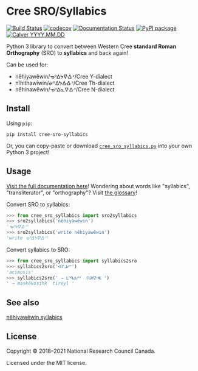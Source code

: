 Cree SRO/Syllabics
==================

[![Build Status](https://travis-ci.org/eddieantonio/cree-sro-syllabics.svg?branch=master)](https://travis-ci.org/eddieantonio/cree-sro-syllabics)
[![codecov](https://codecov.io/gh/eddieantonio/cree-sro-syllabics/branch/master/graph/badge.svg)](https://codecov.io/gh/eddieantonio/cree-sro-syllabics)
[![Documentation Status](https://readthedocs.org/projects/crk-orthography/badge/?version=stable)](https://crk-orthography.readthedocs.io/en/stable/?badge=stable)
[![PyPI package](https://img.shields.io/pypi/v/cree-sro-syllabics.svg)](https://pypi.org/project/cree-sro-syllabics/)
[![Calver YYYY.MM.DD](https://img.shields.io/badge/calver-YYYY.MM.DD-22bfda.svg)](http://calver.org/)

Python 3 library to convert between Western Cree **standard Roman
Orthography** (SRO) to **syllabics** and back again!

Can be used for:

 - nêhiyawêwin/ᓀᐦᐃᔭᐍᐏᐣ/Cree Y-dialect
 - nīhithawīwin/ᓃᐦᐃᖬᐑᐏᐣ/Cree Th-dialect
 - nēhinawēwin/ᓀᐦᐃᓇᐍᐏᐣ/Cree N-dialect

Install
-------

Using `pip`:

    pip install cree-sro-syllabics

Or, you can copy-paste or download [`cree_sro_syllabics.py`][download] into
your own Python 3 project!

[download]: https://github.com/eddieantonio/cree-sro-syllabics/raw/master/cree_sro_syllabics.py


Usage
-----

[Visit the full documentation here][documentation]! Wondering about
words like "syllabics", "transliterator", or "orthography"? Visit
[the glossary][glossary]!

[documentation]: https://crk-orthography.readthedocs.io/en/stable/
[glossary]: https://crk-orthography.readthedocs.io/en/stable/glossary.html


Convert SRO to syllabics:

```python
>>> from cree_sro_syllabics import sro2syllabics
>>> sro2syllabics('nêhiyawêwin')
'ᓀᐦᔭᐍᐏᐣ'
>>> sro2syllabics('write nêhiyawêwin')
'write ᓀᐦᐃᔭᐍᐏᐣ'
```

Convert syllabics to SRO:

```python
>>> from cree_sro_syllabics import syllabics2sro
>>> syllabics2sro('ᐊᒋᒧᓯᐢ')
'acimosis'
>>> syllabics2sro(' → ᒪᐢᑫᑯᓯᕽ  ᑎᕒᐁᐩᓬ ')
' → maskêkosihk  tireyl '
```

See also
--------

[nêhiyawêwin syllabics](https://github.com/UAlbertaALTLab/nehiyawewin-syllabics)


License
-------

Copyright © 2018–2021 National Research Council Canada.

Licensed under the MIT license.
